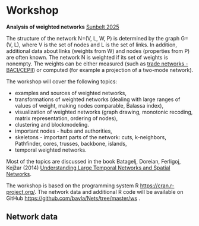 # Workshop

**Analysis of weighted networks** [Sunbelt 2025](https://www.insna.org/sunbelt-2025-workshops)

The structure of the network N=(V, L, W, P) is determined by the graph G=(V, L), where V is the set of nodes and L is the set of links.
In addition, additional data about links (weights from W) and nodes (properties from P) are often known. The network N is weighted if its set of weights is nonempty. The weights can be either measured (such as [trade networks - BACI/CEPII](https://www.cepii.fr/CEPII/en/bdd_modele/bdd_modele_item.asp?id=37)) or computed (for example a projection of a two-mode network).

The workshop will cover the following topics:
  - examples and sources of weighted networks,
  - transformations of weighted networks (dealing with large ranges of values of weight, making nodes comparable, Balassa index),
  - visualization of weighted networks (graph drawing, monotonic recoding, matrix representation, ordering of nodes),
  - clustering and blockmodeling.
  - important nodes - hubs and authorities,
  - skeletons - important parts of the network: cuts, k-neighbors, Pathfinder, cores, trusses, backbone, islands,
  -  temporal weighted networks.

Most of the topics are discussed in the book Batagelj, Doreian, Ferligoj, Kejz̆ar (2014) [Understanding Large Temporal Networks and Spatial Networks](https://onlinelibrary.wiley.com/doi/book/10.1002/9781118915370).

The workshop is based on the programming system R https://cran.r-project.org/. The network data and additional R code will be available on GitHub
https://github.com/bavla/Nets/tree/master/ws .

## Network data


